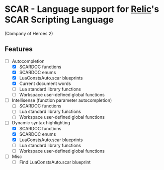 # SCAR - Language support for [Relic](http://www.relic.com/)'s SCAR Scripting Language
(Company of Heroes 2)

## Features
 - [ ] Autocompletion
    - [x] SCARDOC functions
    - [x] SCARDOC enums
    - [x] LuaConstsAuto.scar blueprints
    - [x] Current document words
    - [ ] Lua standard library functions
    - [ ] Workspace user-defined global functions
 - [ ] Intellisense (function parameter autocompletion)
    - [ ] SCARDOC functions
    - [ ] Lua standard library functions
    - [ ] Workspace user-defined global functions
 - [ ] Dynamic syntax highlighting
    - [x] SCARDOC functions
    - [x] SCARDOC enums
    - [x] LuaConstsAuto.scar blueprints
    - [ ] Lua standard library functions
    - [ ] Workspace user-defined global functions 
- [ ] Misc 
    - [ ] Find LuaConstsAuto.scar blueprint 